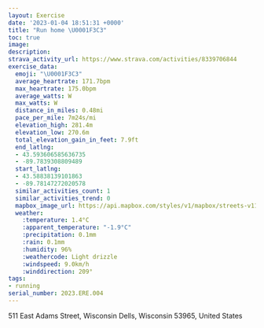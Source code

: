 ```yaml
---
layout: Exercise
date: '2023-01-04 18:51:31 +0000'
title: "Run home \U0001F3C3"
toc: true
image:
description:
strava_activity_url: https://www.strava.com/activities/8339706844
exercise_data:
  emoji: "\U0001F3C3"
  average_heartrate: 171.7bpm
  max_heartrate: 175.0bpm
  average_watts: W
  max_watts: W
  distance_in_miles: 0.48mi
  pace_per_mile: 7m24s/mi
  elevation_high: 281.4m
  elevation_low: 270.6m
  total_elevation_gain_in_feet: 7.9ft
  end_latlng:
  - 43.593606585636735
  - -89.7839308809489
  start_latlng:
  - 43.58838139101863
  - -89.78147272020578
  similar_activities_count: 1
  similar_activities_trend: 0
  mapbox_image_url: https://api.mapbox.com/styles/v1/mapbox/streets-v11/static/path-5+787af2-1.0(cm%60iGrt~bPkACaARs%40%5Ei%40f%40%5DV%5BJuA%40u%40Q_%40B),pin-s-s+e5b22e(-89.78266,43.58882),pin-s-f+89ae00(-89.78322000000001,43.59115)/auto/800x800?access_token=pk.eyJ1Ijoiam9zaGJlY2ttYW4iLCJhIjoiY205eWR2aDd1MWZ6djJrbXc4a3M0bWZleiJ9.XiG9OWkNcZk2QzjJbxLB4A
  weather:
    :temperature: 1.4°C
    :apparent_temperature: "-1.9°C"
    :precipitation: 0.1mm
    :rain: 0.1mm
    :humidity: 96%
    :weathercode: Light drizzle
    :windspeed: 9.0km/h
    :winddirection: 209°
tags:
- running
serial_number: 2023.ERE.004
---
```

511 East Adams Street, Wisconsin Dells, Wisconsin 53965, United States
